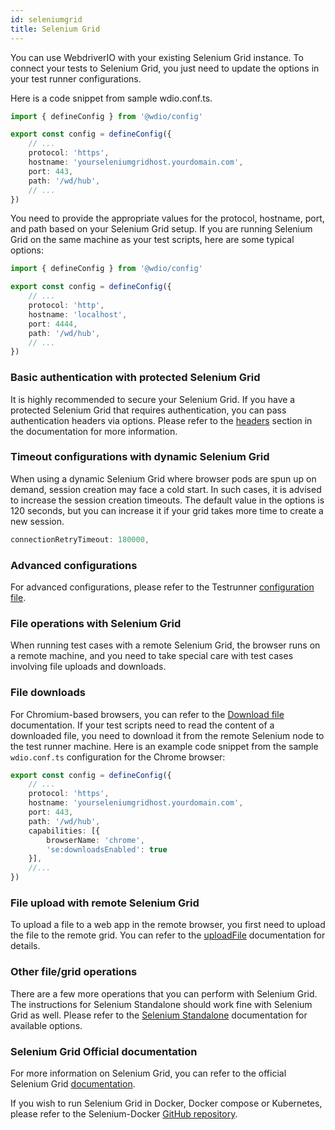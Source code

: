 ```yaml
---
id: seleniumgrid
title: Selenium Grid
---
```


You can use WebdriverIO with your existing Selenium Grid instance. To connect your tests to Selenium Grid, you just need to update the options in your test runner configurations.

Here is a code snippet from sample wdio.conf.ts.

```ts title=wdio.conf.ts
import { defineConfig } from '@wdio/config'

export const config = defineConfig({
    // ...
    protocol: 'https',
    hostname: 'yourseleniumgridhost.yourdomain.com',
    port: 443,
    path: '/wd/hub',
    // ...
})
```
You need to provide the appropriate values for the protocol, hostname, port, and path based on your Selenium Grid setup.
If you are running Selenium Grid on the same machine as your test scripts, here are some typical options:

```ts title=wdio.conf.ts
import { defineConfig } from '@wdio/config'

export const config = defineConfig({
    // ...
    protocol: 'http',
    hostname: 'localhost',
    port: 4444,
    path: '/wd/hub',
    // ...
})
```

### Basic authentication with protected Selenium Grid

It is highly recommended to secure your Selenium Grid. If you have a protected Selenium Grid that requires authentication, you can pass authentication headers via options. 
Please refer to the [headers](https://webdriver.io/docs/configuration/#headers) section in the documentation for more information.

### Timeout configurations with dynamic Selenium Grid

When using a dynamic Selenium Grid where browser pods are spun up on demand, session creation may face a cold start. In such cases, it is advised to increase the session creation timeouts. The default value in the options is 120 seconds, but you can increase it if your grid takes more time to create a new session. 

```ts
connectionRetryTimeout: 180000,
```

### Advanced configurations

For advanced configurations, please refer to the Testrunner [configuration file](https://webdriver.io/docs/configurationfile).

### File operations with Selenium Grid

When running test cases with a remote Selenium Grid, the browser runs on a remote machine, and you need to take special care with test cases involving file uploads and downloads.

### File downloads

For Chromium-based browsers, you can refer to the [Download file](https://webdriver.io/docs/api/browser/downloadFile) documentation. If your test scripts need to read the content of a downloaded file, you need to download it from the remote Selenium node to the test runner machine. Here is an example code snippet from the sample `wdio.conf.ts` configuration for the Chrome browser:

```ts title=wdio.conf.ts
export const config = defineConfig({
    // ...
    protocol: 'https',
    hostname: 'yourseleniumgridhost.yourdomain.com',
    port: 443,
    path: '/wd/hub',
    capabilities: [{
        browserName: 'chrome',
        'se:downloadsEnabled': true
    }],
    //...
})
```

### File upload with remote Selenium Grid

To upload a file to a web app in the remote browser, you first need to upload the file to the remote grid. You can refer to the [uploadFile](https://webdriver.io/docs/api/browser/uploadFile) documentation for details.

### Other file/grid operations

There are a few more operations that you can perform with Selenium Grid. The instructions for Selenium Standalone should work fine with Selenium Grid as well. Please refer to the [Selenium Standalone](https://webdriver.io/docs/api/selenium/) documentation for available options.


### Selenium Grid Official documentation

For more information on Selenium Grid, you can refer to the official Selenium Grid [documentation](https://www.selenium.dev/documentation/grid/). 

If you wish to run Selenium Grid in Docker, Docker compose or Kubernetes, please refer to the Selenium-Docker [GitHub repository](https://github.com/SeleniumHQ/docker-selenium).
